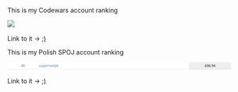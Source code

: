This is my Codewars account ranking
                  
![](https://www.codewars.com/users/Supermedyk/badges/large)

Link to it -> [;)](https://www.codewars.com/users/Supermedyk)

This is my Polish SPOJ account ranking

![](https://github.com/Supermedyk/Supermedyk/blob/main/SPOJ.png)

Link to it -> [;)](https://pl.spoj.com/users/supermedyk/)
